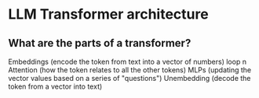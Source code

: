 # LLM Transformer architecture 


## What are the parts of a transformer?
Embeddings    (encode the token from text into a vector of numbers)
loop n
    Attention (how the token relates to all the other tokens)
    MLPs      (updating the vector values based on a series of "questions")
Unembedding   (decode the token from a vector into text)

